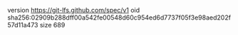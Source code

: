 version https://git-lfs.github.com/spec/v1
oid sha256:02909b288dff00a542fe00548d60c954ed6d7737f05f3e98aed202f57d11a473
size 689
